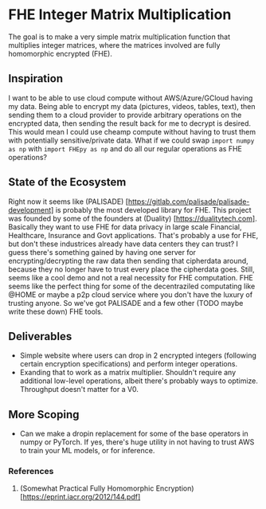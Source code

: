 # FHE Integer Matrix Multiplication
The goal is to make a very simple matrix multiplication function that multiplies integer matrices, where the matrices involved are fully homomorphic encrypted (FHE).


## Inspiration
I want to be able to use cloud compute without AWS/Azure/GCloud having my data. Being able to encrypt my data (pictures, videos, tables, text), then sending them to a cloud provider to provide arbitrary operations on the encrypted data, then sending the result back for me to decrypt is desired.
This would mean I could use cheamp compute without having to trust them with potentially sensitive/private data.
What if we could swap `import numpy as np` with `import FHEpy as np` and do all our regular operations as FHE operations?

## State of the Ecosystem
Right now it seems like (PALISADE) [https://gitlab.com/palisade/palisade-development] is probably the most developed library for FHE. This project was founded by some of the founders at (Duality) [https://dualitytech.com]. Basically they want to use FHE for data privacy in large scale Financial, Healthcare, Insurance and Govt applications. That's probably a use for FHE, but don't these industrices already have data centers they can trust? I guess there's something gained by having one server for encrypting/decrypting the raw data then sending that cipherdata around, because they no longer have to trust every place the cipherdata goes. Still, seems like a cool demo and not a real necessity for FHE computation. FHE seems like the perfect thing for some of the decentraziled computating like @HOME or maybe a p2p cloud service where you don't have the luxury of trusting anyone.
So we've got PALISADE and a few other (TODO maybe write these down) FHE tools.


## Deliverables
* Simple website where users can drop in 2 encrypted integers (following certain encryption specifications) and perform integer operations.
* Exanding that to work as a matrix multiplier. Shouldn't require any additional low-level operations, albeit there's probably ways to optimize. Throughput doesn't matter for a V0.


## More Scoping
* Can we make a dropin replacement for some of the base operators in numpy or PyTorch. If yes, there's huge utility in not having to trust AWS to train your ML models, or for inference.



### References
1. (Somewhat Practical Fully Homomorphic Encryption) [https://eprint.iacr.org/2012/144.pdf]
